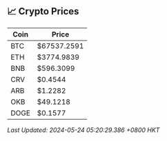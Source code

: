 ## 📈 Crypto Prices

| Coin | Price |
| ---- | ----- |
| BTC | $67537.2591 |
| ETH | $3774.9839 |
| BNB | $596.3099 |
| CRV | $0.4544 |
| ARB | $1.2282 |
| OKB | $49.1218 |
| DOGE | $0.1577 |

_Last Updated: 2024-05-24 05:20:29.386 +0800 HKT_